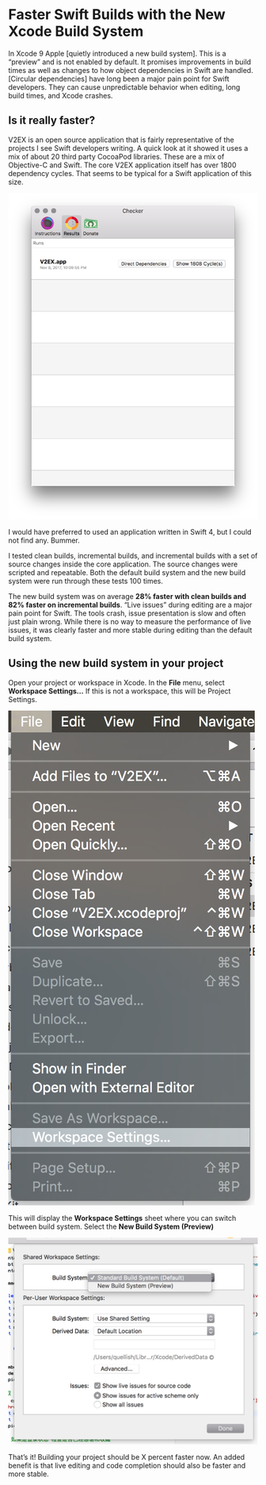 # Faster Swift Builds with the New Xcode Build System

In Xcode 9 Apple [quietly introduced a new build system].  This is a “preview” and is not enabled by default. It promises improvements in build times as well as changes to how object dependencies in Swift are handled. 
[Circular dependencies] have long been a major pain point for Swift developers. They can cause unpredictable behavior when editing, long build times, and Xcode crashes.

## Is it really faster?
V2EX is an open source application that is fairly representative of the projects I see Swift developers writing. A quick look at it showed it uses a mix of about 20 third party CocoaPod libraries. These are a mix of Objective-C and Swift. The core V2EX application itself has over 1800 dependency cycles. That seems to be typical for a Swift application of this size. 

![1808 cycles](1808cycles.png "1808 cycles")

I would have preferred to used an application written in Swift 4, but I could not find any. Bummer.

I tested clean builds, incremental builds, and incremental builds with a set of source changes inside the core application. The source changes were scripted and repeatable. Both the default build system and the new build system were run through these tests 100 times.

The new build system was on average **28% faster with clean builds and 82% faster on incremental builds**. 
“Live issues” during editing are a major pain point for Swift. The tools crash, issue presentation is slow and often just plain wrong. While there is no way to measure the performance of live issues, it was clearly faster and more stable during editing than the default build system.

## Using the new build system in your project

Open your project or workspace in Xcode.
In the **File** menu, select **Workspace Settings…** If this is not a workspace, this will be Project Settings.

![File menu](filemenu.png "File menu")


This will display the **Workspace Settings** sheet where you can switch between build system. Select the **New Build System (Preview)**

![Workspace Settings](newbuildsystem.png "Workspace Settings")

That’s it! Building your project should be X percent faster now. An added benefit is that live editing and code completion should also be faster and more stable. 